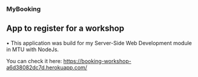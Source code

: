 
 
### MyBooking
## App to register for a workshop

• This application was build for my Server-Side Web Development module in MTU with NodeJs.


You can check it here: https://booking-workshop-a6d38082dc7d.herokuapp.com/
